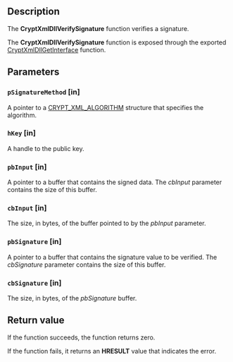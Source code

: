 ## Description

The **CryptXmlDllVerifySignature** function verifies a signature.

The **CryptXmlDllVerifySignature** function is exposed through the exported [CryptXmlDllGetInterface](https://learn.microsoft.com/windows/desktop/api/cryptxml/nc-cryptxml-cryptxmldllgetinterface) function.

## Parameters

### `pSignatureMethod` [in]

A pointer to a [CRYPT_XML_ALGORITHM](https://learn.microsoft.com/windows/desktop/api/cryptxml/ns-cryptxml-crypt_xml_algorithm) structure that specifies the algorithm.

### `hKey` [in]

A handle to the public key.

### `pbInput` [in]

A pointer to a buffer that contains the signed data. The *cbInput* parameter contains the size of this buffer.

### `cbInput` [in]

The size, in bytes, of the buffer pointed to by the *pbInput* parameter.

### `pbSignature` [in]

A pointer to a buffer that contains the signature value to be verified. The *cbSignature* parameter contains the size of this buffer.

### `cbSignature` [in]

The size, in bytes, of the *pbSignature* buffer.

## Return value

If the function succeeds, the function returns zero.

If the function fails, it returns an **HRESULT** value that indicates the error.